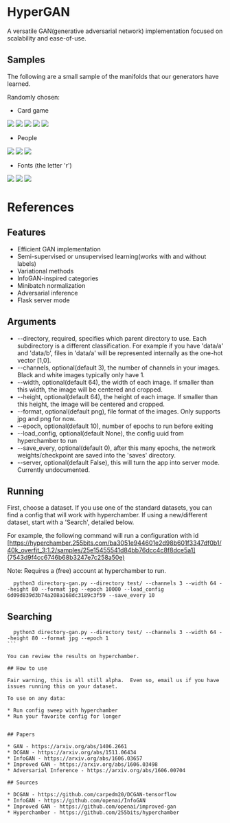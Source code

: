 # HyperGAN
A versatile GAN(generative adversarial network) implementation focused on scalability and ease-of-use.

## Samples

The following are a small sample of the manifolds that our generators have learned.

Randomly chosen:

* Card game

<img src='https://raw.githubusercontent.com/255BITS/HyperGAN/master/samples/magic-1.png'/>
<img src='https://raw.githubusercontent.com/255BITS/HyperGAN/master/samples/magic-2.png'/>
<img src='https://raw.githubusercontent.com/255BITS/HyperGAN/master/samples/magic-3.png'/>
<img src='https://raw.githubusercontent.com/255BITS/HyperGAN/master/samples/magic-4.png'/>
<img src='https://raw.githubusercontent.com/255BITS/HyperGAN/master/samples/magic-5.png'/>

* People

<img src='https://raw.githubusercontent.com/255BITS/HyperGAN/master/samples/decent-1.png'/>
<img src='https://raw.githubusercontent.com/255BITS/HyperGAN/master/samples/decent-2.png'/>
<img src='https://raw.githubusercontent.com/255BITS/HyperGAN/master/samples/decent-3.png'/>


* Fonts (the letter 'r')

<img src='https://raw.githubusercontent.com/255BITS/HyperGAN/master/samples/font-1.png'/>
<img src='https://raw.githubusercontent.com/255BITS/HyperGAN/master/samples/font-2.png'/>
<img src='https://raw.githubusercontent.com/255BITS/HyperGAN/master/samples/font-3.png'/>

# References


## Features

* Efficient GAN implementation
* Semi-supervised or unsupervised learning(works with and without labels)
* Variational methods
* InfoGAN-inspired categories
* Minibatch normalization
* Adversarial inference
* Flask server mode

## Arguments

* --directory, required, specifies which parent directory to use.  Each subdirectory is a different classification.  For example if you have 'data/a' and 'data/b', files in 'data/a' will be represented internally as the one-hot vector [1,0].
* --channels, optional(default 3), the number of channels in your images.  Black and white images typically only have 1.
* --width, optional(default 64), the width of each image.  If smaller than this width, the image will be centered and cropped.
* --height, optional(default 64), the height of each image.  If smaller than this height, the image will be centered and cropped.
* --format, optional(default png), file format of the images.  Only supports jpg and png for now.
* --epoch, optional(default 10), number of epochs to run before exiting
* --load_config, optional(default None), the config uuid from hyperchamber to run
* --save_every, optional(default 0), after this many epochs, the network weights/checkpoint are saved into the 'saves' directory.
* --server, optional(default False), this will turn the app into server mode.  Currently undocumented.

## Running

First, choose a dataset.  If you use one of the standard datasets, you can find a config that will work with hyperchamber.  If using a new/different dataset, start with a 'Search', detailed below.

For example, the following command will run a configuration with id [https://hyperchamber.255bits.com/ba3051e944601e2d98b601f3347df0b1/40k_overfit_3:1.2/samples/25e15455541d84bb76dcc4c8f8dce5a1](7543d9f4cc6746b68b3247e7c258a50e)

Note: Requires a (free) account at hyperchamber to run.

```
  python3 directory-gan.py --directory test/ --channels 3 --width 64 --height 80 --format jpg --epoch 10000 --load_config 6d09d839d3b74a208a168dc3189c3f59 --save_every 10
```


## Searching

````
  python3 directory-gan.py --directory test/ --channels 3 --width 64 --height 80 --format jpg --epoch 1
```

You can review the results on hyperchamber.

## How to use

Fair warning, this is all still alpha.  Even so, email us if you have issues running this on your dataset.

To use on any data:

* Run config sweep with hyperchamber
* Run your favorite config for longer


## Papers

* GAN - https://arxiv.org/abs/1406.2661
* DCGAN - https://arxiv.org/abs/1511.06434
* InfoGAN - https://arxiv.org/abs/1606.03657
* Improved GAN - https://arxiv.org/abs/1606.03498
* Adversarial Inference - https://arxiv.org/abs/1606.00704

## Sources

* DCGAN - https://github.com/carpedm20/DCGAN-tensorflow
* InfoGAN - https://github.com/openai/InfoGAN
* Improved GAN - https://github.com/openai/improved-gan
* Hyperchamber - https://github.com/255bits/hyperchamber

